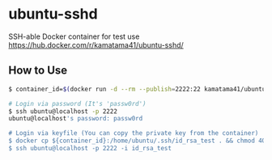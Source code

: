 # ubuntu-sshd
SSH-able Docker container for test use
https://hub.docker.com/r/kamatama41/ubuntu-sshd/

## How to Use
```sh
$ container_id=$(docker run -d --rm --publish=2222:22 kamatama41/ubuntu-sshd)

# Login via password (It's 'passw0rd')
$ ssh ubuntu@localhost -p 2222
ubuntu@localhost's password: passw0rd

# Login via keyfile (You can copy the private key from the container)
$ docker cp ${container_id}:/home/ubuntu/.ssh/id_rsa_test . && chmod 400 id_rsa_test
$ ssh ubuntu@localhost -p 2222 -i id_rsa_test
```
